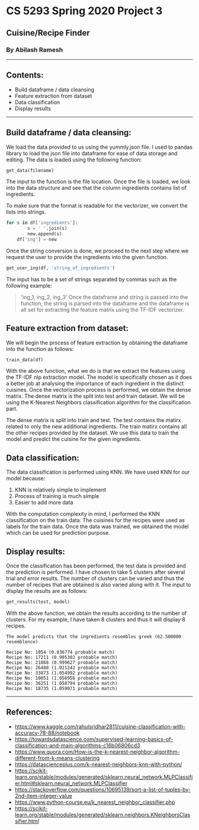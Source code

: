 # CS 5293 Spring 2020 Project 3
## Cuisine/Recipe Finder
### By Abilash Ramesh
-------
## Contents:
* Build dataframe / data cleansing
* Feature extraction from dataset
* Data classification
* Display results
----
## Build dataframe / data cleansing:

We load the data provided to us using the yummly.json file. I used to pandas library to load the json file into dataframe for ease of data storage and editing. The data is loaded using the following function:
```python
get_data(filename)
```
The input to the function is the file location. Once the file is loaded, we look into the data structure and see that the column ingredients contains list of ingredients. 

To make sure that the format is readable for the vectorizer, we convert the lists into strings.
``` python
for s in df['ingredients']:
        s = ' '.join(s)
        new.append(s)
    df['ing'] = new
````
Once the string conversion is done, we proceed to the next step where we request the user to provide the ingredients into the given function.
``` python
get_user_ing(df, 'string_of_ingredients')
```
The input has to be a set of strings separated by commas such as the following example:
> 'ing_1, ing_2, ing_3'
Once the dataframe and string is passed into the function, the string is parsed into the dataframe and the dataframe is all set for extracting the feature matrix using the TF-IDF vectorizer.

## Feature extraction from dataset:

We will begin the process of feature extraction by obtaining the dataframe into the function as follows:
``` python
train_data(df)
```
With the above function, what we do is that we extract the features using the TF-IDF nlp extraction model. The model is specifically chosen as it does a better job at analysing the importance of each ingredient in the distinct cuisines. Once the vectorization process is performed, we obtain the dense matrix. The dense matrix is the split into test and train dataset. We will be using the K-Nearest Neighbors classification algorithm for the classification part. 

The dense matrix is split into train and test. The test contains the matirx related to only the new additional ingredients. The train matirx contains all the other recipes provided by the dataset. We use this data to train the model and predict the cuisine for the given ingredients. 

## Data classification:

The data classification is performed using KNN. We have used KNN for our model because:

1. KNN is relatively simple to implement
2. Process of training is much simple
3. Easier to add more data

With the computation complexity in mind, I performed the KNN classification on the train data. The cuisines for the recipes were used as labels for the train data. Once the data was trained, we obtained the model which can be used for prediction purpose. 

## Display results:

Once the classification has been performed, the test data is provided and the prediction is performed. I have chosen to take 5 clusters after several trial and error results. The number of clusters can be varied and thus the number of recipes that are obtained is also varied along with it. The input to display the results are as follows:
````python
get_results(test, model)
````
With the above function, we obtain the results according to the number of clusters. For my example, I have taken 8 clusters and thus it will display 8 recipes. 
```output
The model predicts that the ingredients resembles greek (62.500000 resemblence)

Recipe No: 1054 (0.836774 probable match)
Recipe No: 17211 (0.995302 probable match)
Recipe No: 21868 (0.999627 probable match)
Recipe No: 26480 (1.021242 probable match)
Recipe No: 33873 (1.054992 probable match)
Recipe No: 10051 (1.056956 probable match)
Recipe No: 36251 (1.058794 probable match)
Recipe No: 18735 (1.059071 probable match)
```

------
## References:
* https://www.kaggle.com/rahulsridhar2811/cuisine-classification-with-accuracy-78-88/notebook
* https://towardsdatascience.com/supervised-learning-basics-of-classification-and-main-algorithms-c16b06806cd3
* https://www.quora.com/How-is-the-k-nearest-neighbor-algorithm-different-from-k-means-clustering
* https://datascienceplus.com/k-nearest-neighbors-knn-with-python/
* https://scikit-learn.org/stable/modules/generated/sklearn.neural_network.MLPClassifier.html#sklearn.neural_network.MLPClassifier
* https://stackoverflow.com/questions/10695139/sort-a-list-of-tuples-by-2nd-item-integer-value
* https://www.python-course.eu/k_nearest_neighbor_classifier.php
* https://scikit-learn.org/stable/modules/generated/sklearn.neighbors.KNeighborsClassifier.html
